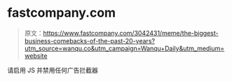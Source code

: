 # fastcompany.com

> 原文：<https://www.fastcompany.com/3042431/meme/the-biggest-business-comebacks-of-the-past-20-years?utm_source=wanqu.co&utm_campaign=Wanqu+Daily&utm_medium=website>

请启用 JS 并禁用任何广告拦截器
